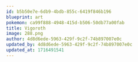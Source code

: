 ```yaml
---
id: b5b50e7e-6db9-4bdb-855c-6419f846b196
blueprint: art
pokemon: ca99f888-4948-415d-b506-50db77a00fab
title: Vigoroth
image: 288.png
author: 4d8d6ede-5963-429f-9c2f-74b897007e0c
updated_by: 4d8d6ede-5963-429f-9c2f-74b897007e0c
updated_at: 1716491541
---
```

